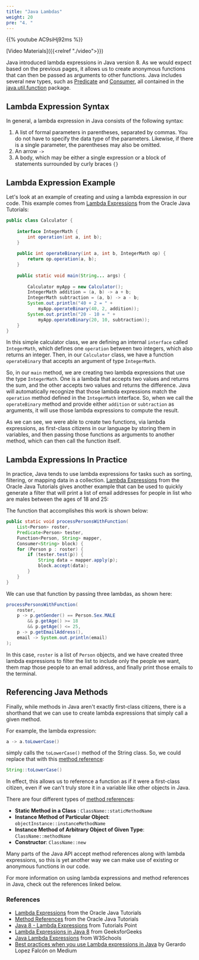 ```yaml
---
title: "Java Lambdas"
weight: 20
pre: "4. "
---
```


{{% youtube AC9siHj92ms %}}

[Video Materials]({{<relref "./video">}})

Java introduced lambda expressions in Java version 8. As we would expect based on the previous pages, it allows us to create anonymous functions that can then be passed as arguments to other functions. Java includes several new types, such as [Predicate](https://docs.oracle.com/javase/8/docs/api/java/util/function/Predicate.html) and [Consumer](https://docs.oracle.com/javase/8/docs/api/java/util/function/Consumer.html), all contained in the [java.util.function](https://docs.oracle.com/javase/8/docs/api/java/util/function/package-summary.html) package. 

## Lambda Expression Syntax

In general, a lambda expression in Java consists of the following syntax:

1. A list of formal parameters in parentheses, separated by commas. You do not have to specify the data type of the parameters. Likewise, if there is a single parameter, the parentheses may also be omitted. 
2. An arrow `->`
3. A body, which may be either a single expression or a block of statements surrounded by curly braces `{}`

## Lambda Expression Example

Let's look at an example of creating and using a lambda expression in our code. This example comes from [Lambda Expressions](https://docs.oracle.com/javase/tutorial/java/javaOO/lambdaexpressions.html#syntax) from the Oracle Java Tutorials:

```java
public class Calculator {
  
    interface IntegerMath {
        int operation(int a, int b);   
    }
  
    public int operateBinary(int a, int b, IntegerMath op) {
        return op.operation(a, b);
    }
 
    public static void main(String... args) {
    
        Calculator myApp = new Calculator();
        IntegerMath addition = (a, b) -> a + b;
        IntegerMath subtraction = (a, b) -> a - b;
        System.out.println("40 + 2 = " +
            myApp.operateBinary(40, 2, addition));
        System.out.println("20 - 10 = " +
            myApp.operateBinary(20, 10, subtraction));    
    }
}
```

In this simple calculator class, we are defining an internal `interface` called `IntegerMath`, which defines one `operation` between two integers, which also returns an integer. Then, in our `Calculator` class, we have a function `operateBinary` that accepts an argument of type `IntegerMath`. 

So, in our `main` method, we are creating two lambda expressions that use the type `IntegerMath`. One is a lambda that accepts two values and returns the sum, and the other accepts two values and returns the difference. Java will automatically recognize that those lambda expressions match the `operation` method defined in the `IntegerMath` interface. So, when we call the `operateBinary` method and provide either `addition` or `subtraction` as arguments, it will use those lambda expressions to compute the result. 

As we can see, we were able to create two functions, via lambda expressions, as first-class citizens in our language by storing them in variables, and then passing those functions as arguments to another method, which can then call the function itself. 

## Lambda Expressions In Practice

In practice, Java tends to use lambda expressions for tasks such as sorting, filtering, or mapping data in a collection. [Lambda Expressions](https://docs.oracle.com/javase/tutorial/java/javaOO/lambdaexpressions.html#syntax) from the Oracle Java Tutorials gives another example that can be used to quickly generate a filter that will print a list of email addresses for people in list who are males between the ages of 18 and 25:

The function that accomplishes this work is shown below:

```java
public static void processPersonsWithFunction(
    List<Person> roster,
    Predicate<Person> tester,
    Function<Person, String> mapper,
    Consumer<String> block) {
    for (Person p : roster) {
        if (tester.test(p)) {
            String data = mapper.apply(p);
            block.accept(data);
        }
    }
}
```

We can use that function by passing three lambdas, as shown here:

```java
processPersonsWithFunction(
    roster,
    p -> p.getGender() == Person.Sex.MALE
        && p.getAge() >= 18
        && p.getAge() <= 25,
    p -> p.getEmailAddress(),
    email -> System.out.println(email)
);
```

In this case, `roster` is a list of `Person` objects, and we have created three lambda expressions to filter the list to include only the people we want, them map those people to an email address, and finally print those emails to the terminal. 

## Referencing Java Methods

Finally, while methods in Java aren't exactly first-class citizens, there is a shorthand that we can use to create lambda expressions that simply call a given method. 

For example, the lambda expression:

```java
a -> a.toLowerCase()
```

simply calls the `toLowerCase()` method of the String class. So, we could replace that with this [method reference](https://docs.oracle.com/javase/tutorial/java/javaOO/methodreferences.html):

```java
String::toLowerCase()
```

In effect, this allows us to reference a function as if it were a first-class citizen, even if we can't truly store it in a variable like other objects in Java.

There are four different types of [method references](https://docs.oracle.com/javase/tutorial/java/javaOO/methodreferences.html):

* **Static Method in a Class** : `ClassName::staticMethodName`
* **Instance Method of Particular Object**: `objectInstance::instanceMethodName`
* **Instance Method of Arbitrary Object of Given Type**: `ClassName::methodName`
* **Constructor**: `ClassName::new`

Many parts of the Java API accept method references along with lambda expressions, so this is yet another way we can make use of existing or anonymous functions in our code. 

For more information on using lambda expressions and method references in Java, check out the references linked below.

### References

* [Lambda Expressions](https://docs.oracle.com/javase/tutorial/java/javaOO/lambdaexpressions.html#syntax) from the Oracle Java Tutorials
* [Method References](https://docs.oracle.com/javase/tutorial/java/javaOO/methodreferences.html) from the Oracle Java Tutorials
* [Java 8 - Lambda Expressions](https://www.tutorialspoint.com/java8/java8_lambda_expressions.htm) from Tutorials Point
* [Lambda Expressions in Java 8](https://www.geeksforgeeks.org/lambda-expressions-java-8/) from GeeksforGeeks
* [Java Lambda Expressions](https://www.w3schools.com/java/java_lambda.asp) from W3Schools
* [Best practices when you use Lambda expressions in Java](https://gelopfalcon.medium.com/best-practices-when-you-use-lambda-expressions-in-java-f51e96d44b25) by Gerardo Lopez Falcón on Medium
